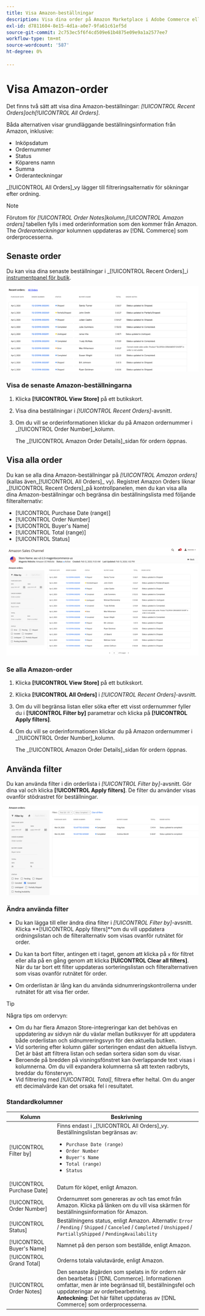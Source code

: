 ```yaml
---
title: Visa Amazon-beställningar
description: Visa dina order på Amazon Marketplace i Adobe Commerce eller Magento Open Source Admin.
exl-id: d7811604-8e15-4d1a-a0e7-9fa61c61ef5d
source-git-commit: 2c753ec5f6f4cd509e61b4875e09e9a1a2577ee7
workflow-type: tm+mt
source-wordcount: '587'
ht-degree: 0%

---
```


# Visa Amazon-order

Det finns två sätt att visa dina Amazon-beställningar: _[!UICONTROL Recent Orders]_och_[!UICONTROL All Orders]_.

Båda alternativen visar grundläggande beställningsinformation från Amazon, inklusive:

- Inköpsdatum
- Ordernummer
- Status
- Köparens namn
- Summa
- Orderanteckningar

_[!UICONTROL All Orders]_vy lägger till filtreringsalternativ för sökningar efter ordning.

>[!NOTE]
>
>Förutom för _[!UICONTROL Order Notes]_kolumn,_[!UICONTROL Amazon orders]_ tabellen fylls i med orderinformation som den kommer från Amazon. The _Orderanteckningar_ kolumnen uppdateras av [!DNL Commerce] som orderprocesserna.

## Senaste order

Du kan visa dina senaste beställningar i _[!UICONTROL Recent Orders]_i [instrumentpanel för butik](./amazon-store-dashboard.md).

![Senaste order](assets/amazon-recent-orders-imported.png)

### Visa de senaste Amazon-beställningarna

1. Klicka **[!UICONTROL View Store]** på ett butikskort.

1. Visa dina beställningar i _[!UICONTROL Recent Orders]_-avsnitt.

1. Om du vill se orderinformationen klickar du på Amazon ordernummer i _[!UICONTROL Order Number]_kolumn.

   The _[!UICONTROL Amazon Order Details]_sidan för ordern öppnas.

## Visa alla order

Du kan se alla dina Amazon-beställningar på _[!UICONTROL Amazon orders]_(kallas även_[!UICONTROL All Orders]_ vy). Registret Amazon Orders liknar _[!UICONTROL Recent Orders]_på kontrollpanelen, men du kan visa alla dina Amazon-beställningar och begränsa din beställningslista med följande filteralternativ:

- [!UICONTROL Purchase Date (range)]
- [!UICONTROL Order Number]
- [!UICONTROL Buyer's Name]
- [!UICONTROL Total (range)]
- [!UICONTROL Status]

![Amazon beställningar](assets/amazon-orders-list-all.png)

### Se alla Amazon-order

1. Klicka **[!UICONTROL View Store]** på ett butikskort.

1. Klicka **[!UICONTROL All Orders]** i _[!UICONTROL Recent Orders]_-avsnitt.

1. Om du vill begränsa listan eller söka efter ett visst ordernummer fyller du i **[!UICONTROL Filter by]** parametrar och klicka på **[!UICONTROL Apply filters]**.

1. Om du vill se orderinformationen klickar du på Amazon ordernummer i _[!UICONTROL Order Number]_kolumn.

   The _[!UICONTROL Amazon Order Details]_sidan för ordern öppnas.

## Använda filter

Du kan använda filter i din orderlista i _[!UICONTROL Filter by]_-avsnitt. Gör dina val och klicka **[!UICONTROL Apply filters]**. De filter du använder visas ovanför stödrastret för beställningar.

![Filter för att visa Amazon-order](assets/amazon-orders-filter-view.png)

### Ändra använda filter

- Du kan lägga till eller ändra dina filter i _[!UICONTROL Filter by]_-avsnitt. Klicka **[!UICONTROL Apply filters]**om du vill uppdatera ordningslistan och de filteralternativ som visas ovanför rutnätet för order.

- Du kan ta bort filter, antingen ett i taget, genom att klicka på `x` för filtret eller alla på en gång genom att klicka **[!UICONTROL Clear all filters]**. När du tar bort ett filter uppdateras sorteringslistan och filteralternativen som visas ovanför rutnätet för order.

- Om orderlistan är lång kan du använda sidnumreringskontrollerna under rutnätet för att visa fler order.

>[!TIP]
>
>Några tips om ordervyn:
>
>- Om du har flera Amazon Store-integreringar kan det behövas en uppdatering av sidvyn när du växlar mellan butiksvyer för att uppdatera både orderlistan och sidnumreringsvyn för den aktuella butiken.
>- Vid sortering efter kolumn gäller sorteringen endast den aktuella listvyn. Det är bäst att filtrera listan och sedan sortera sidan som du visar.
>- Beroende på bredden på visningsfönstret kan överlappande text visas i kolumnerna. Om du vill expandera kolumnerna så att texten radbryts, breddar du fönstervyn.
>- Vid filtrering med _[!UICONTROL Total]_, filtrera efter heltal. Om du anger ett decimalvärde kan det orsaka fel i resultatet.


### Standardkolumner

| Kolumn | Beskrivning |
|---|---|
| [!UICONTROL Filter by] | Finns endast i _[!UICONTROL All Orders]_vy.<br>Beställningslistan begränsas av:<ul><li>`Purchase Date (range)`</li><li>`Order Number`</li><li>`Buyer's Name`</li><li>`Total (range)`</li><li>`Status`</li></ul> |
| [!UICONTROL Purchase Date] | Datum för köpet, enligt Amazon. |
| [!UICONTROL Order Number] | Ordernumret som genereras av och tas emot från Amazon. Klicka på länken om du vill visa skärmen för beställningsinformation för Amazon. |
| [!UICONTROL Status] | Beställningens status, enligt Amazon. Alternativ: `Error` / `Pending` / `Shipped` / `Canceled` / `Completed` / `Unshipped` / `PartiallyShipped` / `PendingAvailability` |
| [!UICONTROL Buyer's Name] | Namnet på den person som beställde, enligt Amazon. |
| [!UICONTROL Grand Total] | Orderns totala valutavärde, enligt Amazon. |
| [!UICONTROL Order Notes] | Den senaste åtgärden som spelats in för ordern när den bearbetas i [!DNL Commerce]. Informationen omfattar, men är inte begränsad till, beställningsfel och uppdateringar av orderbearbetning.<br>**Anteckning**: Det här fältet uppdateras av [!DNL Commerce] som orderprocesserna. |
